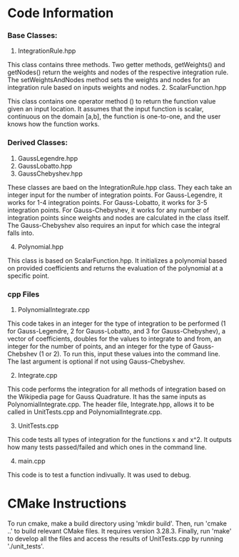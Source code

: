 # Code Information
### Base Classes:
1. IntegrationRule.hpp

This class contains three methods. Two getter methods, getWeights() and getNodes() return the weights and nodes of the respective integration rule. The setWeightsAndNodes method sets the weights and nodes for an integration rule based on inputs weights and nodes.
2. ScalarFunction.hpp

This class contains one operator method () to return the function value given an input location. It assumes that the input function is scalar, continuous on the domain [a,b], the function is one-to-one, and the user knows how the function works.

### Derived Classes:
1. GaussLegendre.hpp
2. GaussLobatto.hpp
3. GaussChebyshev.hpp

These classes are baed on the IntegrationRule.hpp class. They each take an integer input for the number of integration points. For Gauss-Legendre, it works for 1-4 integration points. For Gauss-Lobatto, it works for 3-5 integration points. For Gauss-Chebyshev, it works for any number of integration points since weights and nodes are calculated in the class itself. The Gauss-Chebyshev also requires an input for which case the integral falls into. 

4. Polynomial.hpp

This class is based on ScalarFunction.hpp. It initializes a polynomial based on provided coefficients and returns the evaluation of the polynomial at a specific point.

### cpp Files
1. PolynomialIntegrate.cpp

This code takes in an integer for the type of integration to be performed (1 for Gauss-Legendre, 2 for Gauss-Lobatto, and 3 for Gauss-Chebyshev), a vector of coefficients, doubles for the values to integrate to and from, an integer for the number of points, and an integer for the type of Gauss-Chebshev (1 or 2). To run this, input these values into the command line. The last argument is optional if not using Gauss-Chebyshev. 

2. Integrate.cpp

This code performs the integration for all methods of integration based on the Wikipedia page for Gauss Quadrature. It has the same inputs as PolynomialIntegrate.cpp. The header file, Integrate.hpp, allows it to be called in UnitTests.cpp and PolynomialIntegrate.cpp.

3. UnitTests.cpp

This code tests all types of integration for the functions x and x^2. It outputs how many tests passed/failed and which ones in the command line.

4. main.cpp

This code is to test a function indivually. It was used to debug.

# CMake Instructions
To run cmake, make a build directory using 'mkdir build'. Then, run 'cmake ..' to build relevant CMake files. It requires version 3.28.3. Finally, run 'make' to develop all the files and access the results of UnitTests.cpp by running './unit_tests'.
